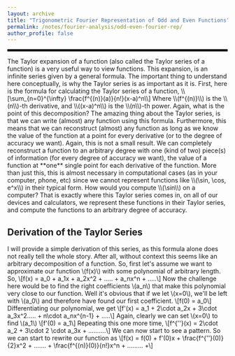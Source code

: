 ```yaml
---
layout: archive
title: "Trigonometric Fourier Representation of Odd and Even Functions"
permalink: /notes/fourier-analysis/odd-even-fourier-rep/
author_profile: false
--- 
```

<hr style="border: 2px solid black;">
The Taylor expansion of a function (also called the Taylor series of a function) is a very useful way to view functions. This expansion, is an infinite series given by a general formula. The important thing to understand here conceptually, is why the Taylor series is as 
important as it is. First, here is the formula for calculating the Taylor series of a function,
\\[\sum_{n=0}^{\infty} \frac{f^{(n)}(a)}{n!}(x-a)^n\\]
Where \\(f^{(n)}\\) is the \\(n\\)-th derivative, and \\((x-a)^n\\) is the \\(n\\)-th power. Again, what is the point of this 
decomposition? The amazing thing about the Taylor series, is that we can write (almost) any function using this formula. Furthermore,
this means that we can reconstruct (almost) any function as long as we know the value of the function at a point for every derivative
(or to the degree of accuracy we want). Again, this is not a small result. We can completely reconstruct a function to an arbitrary degree
with one (kind of two) piece(s) of information (for every degree of accuracy we want), the value of a function at **one** single point 
for each derivative of the function. More than just this, this is almost necessary in computational cases (as in your computer, phone, etc)
since we cannot represent functions like \\(\sin, \cos, e^x\\) in their typical form. How would you compute \\(\sin\\) on a computer?
That is exactly where this Taylor series comes in, on all of our devices and calculators, we represent these functions in their 
Taylor series, and compute the functions to an arbitrary degree of accuracy.

## Derivation of the Taylor Series
I will provide a simple derivation of this series, as this formula alone does not really tell the whole story. After all, without context this seems like an arbitrary decomposition of a function. So, first let's assume we want to approximate our function \\(f(x)\\) with some polynomial of arbitrary length. So,
\\[f(x) = a_0 + a_1x + a_2x^2 + ..... + a_nx^n + .....\\]
Now the challenge here would be to find the right coefficients \\(a_n\\) that make this polynomial very close to our function. Well it's obvious that if we let \\(x=0\\), we'll be left with \\(a_0\\) and therefore have found our first coefficient. 
\\[f(0) = a_0\\]
Differentiating our polynomial, we get
\\[f'(x) = a_1 + 2\cdot a_2x + 3\cdot a_3x^2..... + n\cdot a_nx^{n-1} + .....\\]
Again, clearly we can set \\(x=0\\) to find \\(a_1\\)
\\[f'(0) = a_1\\]
Repeating this one more time,
\\[f^{'\'}(x) = 2\cdot a_2 + 3\cdot 2 \cdot a_3x + ..........\\]
We can now start to see a pattern. So we can start to rewrite our function as
\\[f(x) = f(0) + f'(0)x + \frac{f^{'\'}(0)}{2}x^2 + ....... + \frac{f^{(n)}(0)}{n!}x^n + ......... +\\]
